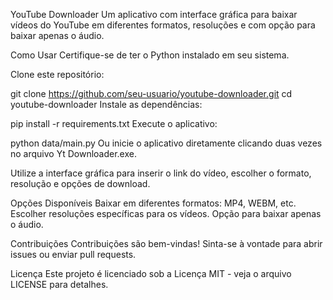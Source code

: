 YouTube Downloader
Um aplicativo com interface gráfica para baixar vídeos do YouTube em diferentes formatos, resoluções e com opção para baixar apenas o áudio.

Como Usar
Certifique-se de ter o Python instalado em seu sistema.

Clone este repositório:

git clone https://github.com/seu-usuario/youtube-downloader.git
cd youtube-downloader
Instale as dependências:

pip install -r requirements.txt Execute o aplicativo:

python data/main.py Ou inicie o aplicativo diretamente clicando duas vezes no arquivo Yt Downloader.exe.

Utilize a interface gráfica para inserir o link do vídeo, escolher o formato, resolução e opções de download.

Opções Disponíveis Baixar em diferentes formatos: MP4, WEBM, etc. Escolher resoluções específicas para os vídeos. Opção para baixar apenas o áudio.

Contribuições Contribuições são bem-vindas! Sinta-se à vontade para abrir issues ou enviar pull requests.

Licença Este projeto é licenciado sob a Licença MIT - veja o arquivo LICENSE para detalhes.